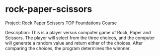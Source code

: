 # rock-paper-scissors

Project: Rock Paper Scissors
TOP Foundations Course

Description:
This is a player versus computer game of Rock, Paper and Scissors. The player will select from the three choices, and the computer will generate a random value and return either of the choices. After comparing the choices, the program determines the winnner.